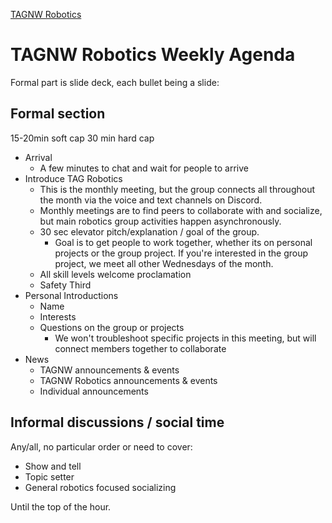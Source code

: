 [TAGNW Robotics](Evergreen%20Notes/TAGNW%20Robotics.md)
# TAGNW Robotics Weekly Agenda

Formal part is slide deck, each bullet being a slide:

## Formal section

15-20min soft cap
30 min hard cap

- Arrival
	* A few minutes to chat and wait for people to arrive
- Introduce TAG Robotics
	- This is the monthly meeting, but the group connects all throughout the month via the voice and text channels on Discord.
	- Monthly meetings are to find peers to collaborate with and socialize, but main robotics group activities happen asynchronously.
	- 30 sec elevator pitch/explanation / goal of the group.
		- Goal is to get people to work together, whether its on personal projects or the group project. If you're interested in the group project, we meet all other Wednesdays of the month.
	- All skill levels welcome proclamation
	- Safety Third
- Personal Introductions
	- Name
	- Interests
	- Questions on the group or projects
		- We won't troubleshoot specific projects in this meeting, but will connect members together to collaborate
- News
	- TAGNW announcements & events
	- TAGNW Robotics announcements & events
	- Individual announcements

## Informal discussions / social time

Any/all, no particular order or need to cover:

- Show and tell
- Topic setter
- General robotics focused socializing

Until the top of the hour.
